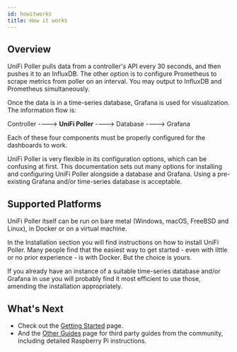 ```yaml
---
id: howitworks
title: How it works
---
```


## Overview

UniFi Poller pulls data from a controller's API every 30 seconds, and then pushes
it to an InfluxDB. The other option is to configure Prometheus to scrape metrics from poller on an
interval. You may output to InfluxDB and Prometheus simultaneously.

Once the data is in a time-series database, Grafana is used for visualization.
The information flow is:

Controller ----> **UniFi Poller** ----> Database ----> Grafana

Each of these four components must be properly configured for the dashboards to work.

UniFi Poller is very flexible in its configuration options, which can be confusing at first.
This documentation sets out many options for installing and configuring UniFi Poller alongside
a database and Grafana. Using a pre-existing Grafana and/or time-series database is acceptable.

## Supported Platforms

UniFi Poller itself can be run on bare metal (Windows, macOS, FreeBSD and Linux),
in Docker or on a virtual machine.

In the Installation section you will find instructions on how to install UniFi Poller.
Many people find that the easiest way to get started - even with little or no prior
experience - is with Docker. But the choice is yours.

If you already have an instance of a suitable time-series database and/or Grafana in use
you will probably find it most efficient to use those, amending the installation appropriately.

## What's Next

- Check out the [Getting Started](../install/gettingstarted) page.
- And the [Other Guides](../poller/otherguides) page for third party guides
  from the community, including detailed Raspberry Pi instructions.
